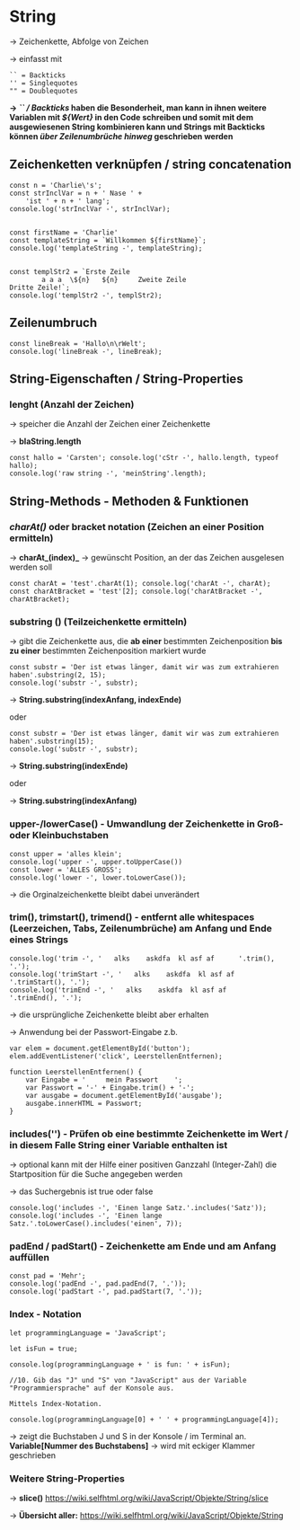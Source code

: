 # String

-> Zeichenkette, Abfolge von Zeichen

-> einfasst mit 

    `` = Backticks
    '' = Singlequotes
    "" = Doublequotes

**-> _`` / Backticks_ haben die Besonderheit, man kann in ihnen weitere Variablen mit _${Wert}_ in den Code schreiben und somit mit dem ausgewiesenen String kombinieren kann und Strings mit Backticks können _über Zeilenumbrüche hinweg_ geschrieben werden**

## Zeichenketten verknüpfen / string concatenation

    const n = 'Charlie\'s';
    const strInclVar = n + ' Nase ' +
        'ist ' + n + ' lang';
    console.log('strInclVar -', strInclVar);


    const firstName = 'Charlie'
    const templateString = `Willkommen ${firstName}`; console.log('templateString -', templateString);


    const templStr2 = `Erste Zeile
            a a a  \${n}   ${n}     Zweite Zeile
    Dritte Zeile!`;
    console.log('templStr2 -', templStr2);

## Zeilenumbruch

    const lineBreak = 'Hallo\n\rWelt';
    console.log('lineBreak -', lineBreak);

## String-Eigenschaften / String-Properties

### lenght (Anzahl der Zeichen)

-> speicher die Anzahl der Zeichen einer Zeichenkette

-> **blaString.length**

    const hallo = 'Carsten'; console.log('cStr -', hallo.length, typeof hallo);
    console.log('raw string -', 'meinString'.length);


## String-Methods - Methoden & Funktionen

### _charAt()_ oder bracket notation (Zeichen an einer Position ermitteln)

-> **charAt_(index)_** -> gewünscht Position, an der das Zeichen ausgelesen werden soll

    const charAt = 'test'.charAt(1); console.log('charAt -', charAt);
    const charAtBracket = 'test'[2]; console.log('charAtBracket -', charAtBracket);

### substring () (Teilzeichenkette ermitteln)

-> gibt die Zeichenkette aus, die **ab einer** bestimmten Zeichenposition **bis zu einer** bestimmten Zeichenposition markiert wurde

    const substr = 'Der ist etwas länger, damit wir was zum extrahieren haben'.substring(2, 15);
    console.log('substr -', substr);

-> **String.substring(indexAnfang, indexEnde)**

oder 

    const substr = 'Der ist etwas länger, damit wir was zum extrahieren haben'.substring(15);
    console.log('substr -', substr);

-> **String.substring(indexEnde)**

oder

-> **String.substring(indexAnfang)**

### upper-/lowerCase() - Umwandlung der Zeichenkette in Groß- oder Kleinbuchstaben

    const upper = 'alles klein';
    console.log('upper -', upper.toUpperCase())
    const lower = 'ALLES GROSS';
    console.log('lower -', lower.toLowerCase());

-> die Orginalzeichenkette bleibt dabei unverändert

### trim(), trimstart(), trimend() - entfernt alle whitespaces (Leerzeichen, Tabs, Zeilenumbrüche) am Anfang und Ende eines Strings

    console.log('trim -', '   alks    askdfa  kl asf af      '.trim(), '.');
    console.log('trimStart -', '   alks    askdfa  kl asf af      '.trimStart(), '.');
    console.log('trimEnd -', '   alks    askdfa  kl asf af      '.trimEnd(), '.');

-> die ursprüngliche Zeichenkette bleibt aber erhalten

-> Anwendung bei der Passwort-Eingabe z.b.

    var elem = document.getElementById('button');
    elem.addEventListener('click', LeerstellenEntfernen);	
 
    function LeerstellenEntfernen() {
        var Eingabe = '     mein Passwort    ';
        var Passwort = '-' + Eingabe.trim() + '-';
        var ausgabe = document.getElementById('ausgabe');
        ausgabe.innerHTML = Passwort;
    }

### includes('') - Prüfen ob eine bestimmte Zeichenkette im Wert / in diesem Falle String einer Variable enthalten ist

-> optional kann mit der Hilfe einer positiven Ganzzahl (Integer-Zahl) die Startposition für die Suche angegeben werden

-> das Suchergebnis ist true oder false

    console.log('includes -', 'Einen lange Satz.'.includes('Satz'));
    console.log('includes -', 'Einen lange Satz.'.toLowerCase().includes('einen', 7));

### padEnd / padStart() - Zeichenkette am Ende und am Anfang auffüllen

    const pad = 'Mehr';
    console.log('padEnd -', pad.padEnd(7, '.'));
    console.log('padStart -', pad.padStart(7, '.'));


### Index - Notation

    let programmingLanguage = 'JavaScript';

    let isFun = true;

    console.log(programmingLanguage + ' is fun: ' + isFun);

    //10. Gib das "J" und "S" von "JavaScript" aus der Variable "Programmiersprache" auf der Konsole aus. 

    Mittels Index-Notation.

    console.log(programmingLanguage[0] + ' ' + programmingLanguage[4]);

-> zeigt die Buchstaben J und S in der Konsole / im Terminal an. **Variable[Nummer des Buchstabens]** 
-> wird mit eckiger Klammer geschrieben

### Weitere String-Properties

-> **slice()** <https://wiki.selfhtml.org/wiki/JavaScript/Objekte/String/slice>

-> **Übersicht aller:** <https://wiki.selfhtml.org/wiki/JavaScript/Objekte/String>